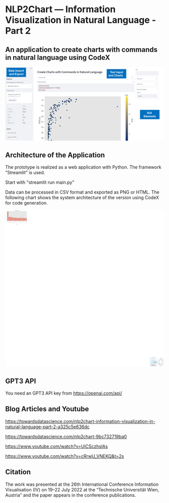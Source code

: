 # NLP2Chart — Information Visualization in Natural Language -Part 2
## An application to create charts with commands in natural language using CodeX

![The Interface](screen.png "The Interface")

## Architecture of the Application

The prototype is realized as a web application with Python. The framework ”Streamlit” is used.

Start with "streamlit run main.py"

Data can be processed in CSV format and exported as PNG or HTML. The following chart shows the system architecture of the version using CodeX for code generation.

![Architecture](architectur.png "The Architecture")

## GPT3 API
You need an GPT3 API key from https://openai.com/api/

## Blog Articles and Youtube

https://towardsdatascience.com/nlp2chart-information-visualization-in-natural-language-part-2-a325c5e636dc

https://towardsdatascience.com/nlp2chart-9bc732719ba0

https://www.youtube.com/watch?v=UiCSczhslAs

https://www.youtube.com/watch?v=cRrwU_VNEKQ&t=2s


## Citation

The work was presented at the 26th International Conference Information Visualisation (IV) on 19–22 July 2022 at the “Technische Universität Wien, Austria” and the paper appears in the conference publications.
